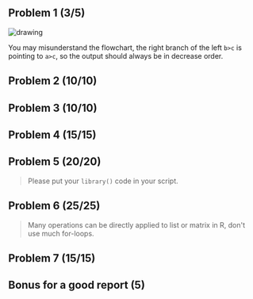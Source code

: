 ## Problem 1 (3/5)

![drawing](https://zhu-group.github.io/ese5023/figs/flowchart_a1.png)

You may misunderstand the flowchart, the right branch of the left `b>c` is pointing to `a>c`, so the output should always be in decrease order.

## Problem 2 (10/10)

## Problem 3 (10/10)

## Problem 4 (15/15)

## Problem 5 (20/20)

>  Please put your `library()` code in your script.

## Problem 6 (25/25)

>  Many operations can be directly applied to list or matrix in R, don't use much for-loops.

## Problem 7 (15/15)

## Bonus for a good report (5)